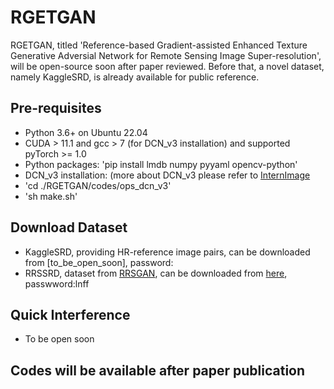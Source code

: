 # RGETGAN
RGETGAN, titled 'Reference-based Gradient-assisted Enhanced Texture Generative Adversial Network for Remote Sensing Image Super-resolution', will be open-source soon after paper reviewed. 
Before that, a novel dataset, namely KaggleSRD, is already available for public reference. 


## Pre-requisites
* Python 3.6+ on Ubuntu 22.04
* CUDA > 11.1 and gcc > 7 (for DCN_v3 installation) and supported pyTorch >= 1.0 
* Python packages: 'pip install lmdb numpy pyyaml opencv-python'
* DCN_v3 installation: (more about DCN_v3 please refer to [InternImage](https://github.com/OpenGVLab/InternImage)
* 'cd ./RGETGAN/codes/ops_dcn_v3'
* 'sh make.sh'


## Download Dataset
- KaggleSRD, providing HR-reference image pairs, can be downloaded from [to_be_open_soon], password:
- RRSSRD, dataset from [RRSGAN](https://github.com/dongrunmin/RRSGAN), can be downloaded from [here](https://pan.baidu.com/share/init?surl=M5HAlb9DqO5IOWQexETFaw), passwword:lnff


## Quick Interference
- To be open soon

## Codes will be available after paper publication
